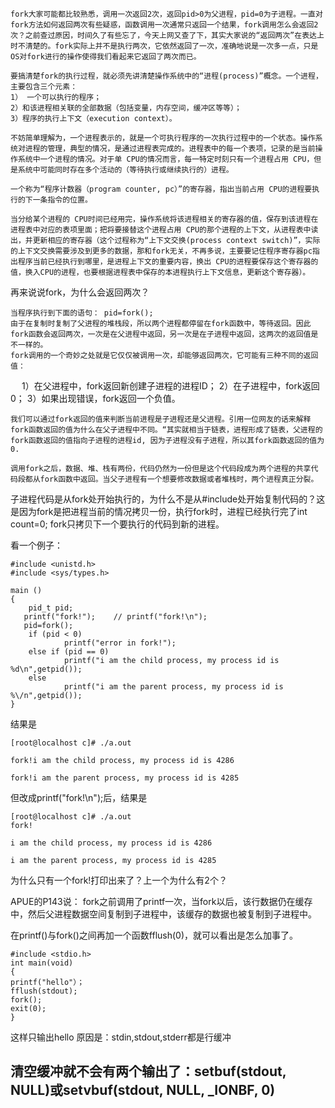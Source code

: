     fork大家可能都比较熟悉，调用一次返回2次，返回pid>0为父进程，pid=0为子进程。一直对fork方法如何返回两次有些疑惑，函数调用一次通常只返回一个结果，fork调用怎么会返回2次？之前查过原因，时间久了有些忘了，今天上网又查了下，其实大家说的“返回两次”在表达上时不清楚的。fork实际上并不是执行两次，它依然返回了一次，准确地说是一次多一点，只是OS对fork进行的操作使得我们看起来它返回了两次而已。
    
    要搞清楚fork的执行过程，就必须先讲清楚操作系统中的“进程(process)”概念。一个进程，主要包含三个元素： 
    1） 一个可以执行的程序； 
    2）和该进程相关联的全部数据（包括变量，内存空间，缓冲区等等）； 
    3）程序的执行上下文（execution context）。 
    
    不妨简单理解为，一个进程表示的，就是一个可执行程序的一次执行过程中的一个状态。操作系统对进程的管理，典型的情况，是通过进程表完成的。进程表中的每一个表项，记录的是当前操作系统中一个进程的情况。对于单 CPU的情况而言，每一特定时刻只有一个进程占用 CPU，但是系统中可能同时存在多个活动的（等待执行或继续执行的）进程。 
    
    一个称为“程序计数器（program counter, pc）”的寄存器，指出当前占用 CPU的进程要执行的下一条指令的位置。 
    
    当分给某个进程的 CPU时间已经用完，操作系统将该进程相关的寄存器的值，保存到该进程在进程表中对应的表项里面；把将要接替这个进程占用 CPU的那个进程的上下文，从进程表中读出，并更新相应的寄存器（这个过程称为“上下文交换(process context switch)”，实际的上下文交换需要涉及到更多的数据，那和fork无关，不再多说，主要要记住程序寄存器pc指出程序当前已经执行到哪里，是进程上下文的重要内容，换出 CPU的进程要保存这个寄存器的值，换入CPU的进程，也要根据进程表中保存的本进程执行上下文信息，更新这个寄存器）。 

再来说说fork，为什么会返回两次？

    当程序执行到下面的语句： pid=fork();  
    由于在复制时复制了父进程的堆栈段，所以两个进程都停留在fork函数中，等待返回。因此fork函数会返回两次，一次是在父进程中返回，另一次是在子进程中返回，这两次的返回值是不一样的。
    fork调用的一个奇妙之处就是它仅仅被调用一次，却能够返回两次，它可能有三种不同的返回值：
　   1）在父进程中，fork返回新创建子进程的进程ID；
       2）在子进程中，fork返回0；
       3）如果出现错误，fork返回一个负值。

    我们可以通过fork返回的值来判断当前进程是子进程还是父进程。引用一位网友的话来解释fork函数返回的值为什么在父子进程中不同。“其实就相当于链表，进程形成了链表，父进程的fork函数返回的值指向子进程的进程id, 因为子进程没有子进程，所以其fork函数返回的值为0.
    
    调用fork之后，数据、堆、栈有两份，代码仍然为一份但是这个代码段成为两个进程的共享代码段都从fork函数中返回。当父子进程有一个想要修改数据或者堆栈时，两个进程真正分裂。

   子进程代码是从fork处开始执行的，为什么不是从#include处开始复制代码的？这是因为fork是把进程当前的情况拷贝一份，执行fork时，进程已经执行完了int count=0; fork只拷贝下一个要执行的代码到新的进程。

看一个例子：

```
#include <unistd.h>
#include <sys/types.h>

main ()  
{  
    pid_t pid;  
​	printf("fork!");    // printf("fork!\n"); 
​   pid=fork(); 
 	if (pid < 0)  
            printf("error in fork!");  
    else if (pid == 0)  
            printf("i am the child process, my process id is %d\n",getpid());  
    else  
            printf("i am the parent process, my process id is %\/n",getpid());  
}
```


结果是  

```
[root@localhost c]# ./a.out  

fork!i am the child process, my process id is 4286  

fork!i am the parent process, my process id is 4285 
```

但改成printf("fork!\n");后，结果是 

```
[root@localhost c]# ./a.out 
fork!  

i am the child process, my process id is 4286  

i am the parent process, my process id is 4285 
```



为什么只有一个fork!打印出来了？上一个为什么有2个？

APUE的P143说：
fork之前调用了printf一次，当fork以后，该行数据仍在缓存中，然后父进程数据空间复制到子进程中，该缓存的数据也被复制到子进程中。

在printf()与fork()之间再加一个函数fflush(0)，就可以看出是怎么加事了。

```
#include <stdio.h>
int main(void)
{
printf("hello"）；
fflush(stdout);
fork();
exit(0);
}
```

这样只输出hello 
原因是：stdin,stdout,stderr都是行缓冲 

清空缓冲就不会有两个输出了：setbuf(stdout, NULL)或setvbuf(stdout, NULL, _IONBF, 0)
------------------------------------------------

